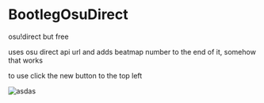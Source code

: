 # BootlegOsuDirect
osu!direct but free


uses osu direct api url and adds beatmap number to the end of it, somehow that works


to use click the new button to the top left


![asdas](https://github.com/Hellfie/BootlegOsuDirect/assets/34285977/0fe16795-c320-4b1f-9900-b370317a96a4)
